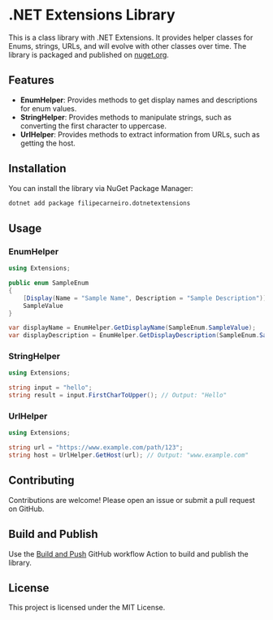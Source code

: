 # .NET Extensions Library

This is a class library with .NET Extensions. It provides helper classes for Enums, strings, URLs, and will evolve with other classes over time. The library is packaged and published on [nuget.org](https://www.nuget.org/).

## Features

- **EnumHelper**: Provides methods to get display names and descriptions for enum values.
- **StringHelper**: Provides methods to manipulate strings, such as converting the first character to uppercase.
- **UrlHelper**: Provides methods to extract information from URLs, such as getting the host.

## Installation

You can install the library via NuGet Package Manager:

```sh
dotnet add package filipecarneiro.dotnetextensions
```

## Usage

### EnumHelper

```csharp
using Extensions;

public enum SampleEnum
{
    [Display(Name = "Sample Name", Description = "Sample Description")]
    SampleValue
}

var displayName = EnumHelper.GetDisplayName(SampleEnum.SampleValue);
var displayDescription = EnumHelper.GetDisplayDescription(SampleEnum.SampleValue);
```
### StringHelper

```csharp
using Extensions;

string input = "hello";
string result = input.FirstCharToUpper(); // Output: "Hello"
```
### UrlHelper

```csharp
using Extensions;

string url = "https://www.example.com/path/123";
string host = UrlHelper.GetHost(url); // Output: "www.example.com"
```

## Contributing
Contributions are welcome! Please open an issue or submit a pull request on GitHub.

## Build and Publish

Use the [Build and Push](https://github.com/filipecarneiro/DotNetExtensions/actions/workflows/build.yml) GitHub workflow Action to build and publish the library.

## License
This project is licensed under the MIT License.

